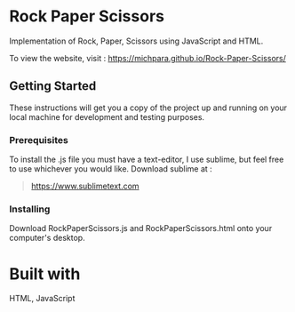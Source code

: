 # **Rock Paper Scissors**

Implementation of Rock, Paper, Scissors using JavaScript and HTML.

To view the website, visit : https://michpara.github.io/Rock-Paper-Scissors/

## **Getting Started**

These instructions will get you a copy of the project up and running on your local machine for development and testing purposes.

### **Prerequisites**

To install the .js file you must have a text-editor, I use sublime, but feel free to use whichever you would like. Download sublime at :

>https://www.sublimetext.com

### **Installing**

Download RockPaperScissors.js and RockPaperScissors.html onto your computer's desktop. 

# **Built with**

HTML, JavaScript

